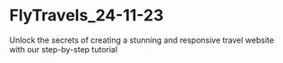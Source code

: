 # FlyTravels_24-11-23
Unlock the secrets of creating a stunning and responsive travel website with our step-by-step tutorial
